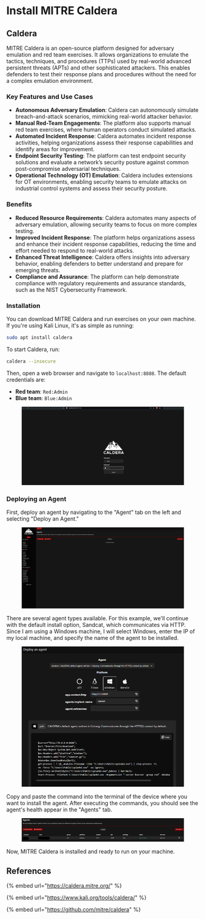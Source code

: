 # Install MITRE Caldera

## Caldera

MITRE Caldera is an open-source platform designed for adversary emulation and red team exercises. It allows organizations to emulate the tactics, techniques, and procedures (TTPs) used by real-world advanced persistent threats (APTs) and other sophisticated attackers. This enables defenders to test their response plans and procedures without the need for a complex emulation environment.

### Key Features and Use Cases

* **Autonomous Adversary Emulation**: Caldera can autonomously simulate breach-and-attack scenarios, mimicking real-world attacker behavior.
* **Manual Red-Team Engagements**: The platform also supports manual red team exercises, where human operators conduct simulated attacks.
* **Automated Incident Response**: Caldera automates incident response activities, helping organizations assess their response capabilities and identify areas for improvement.
* **Endpoint Security Testing**: The platform can test endpoint security solutions and evaluate a network’s security posture against common post-compromise adversarial techniques.
* **Operational Technology (OT) Emulation**: Caldera includes extensions for OT environments, enabling security teams to emulate attacks on industrial control systems and assess their security posture.

### Benefits

* **Reduced Resource Requirements**: Caldera automates many aspects of adversary emulation, allowing security teams to focus on more complex testing.
* **Improved Incident Response**: The platform helps organizations assess and enhance their incident response capabilities, reducing the time and effort needed to respond to real-world attacks.
* **Enhanced Threat Intelligence**: Caldera offers insights into adversary behavior, enabling defenders to better understand and prepare for emerging threats.
* **Compliance and Assurance**: The platform can help demonstrate compliance with regulatory requirements and assurance standards, such as the NIST Cybersecurity Framework.

### Installation

You can download MITRE Caldera and run exercises on your own machine. If you're using Kali Linux, it's as simple as running:

```bash
sudo apt install caldera
```

To start Caldera, run:

```bash
caldera --insecure
```

Then, open a web browser and navigate to `localhost:8888`. The default credentials are:

* **Red team**: `Red:Admin`
* **Blue team**: `Blue:Admin`

<figure><img src="../../.gitbook/assets/image (105).png" alt=""><figcaption></figcaption></figure>

### Deploying an Agent

First, deploy an agent by navigating to the "Agent" tab on the left and selecting "Deploy an Agent."

<figure><img src="../../.gitbook/assets/image (106).png" alt=""><figcaption></figcaption></figure>

There are several agent types available. For this example, we'll continue with the default install option, Sandcat, which communicates via HTTP. Since I am using a Windows machine, I will select Windows, enter the IP of my local machine, and specify the name of the agent to be installed.

<figure><img src="../../.gitbook/assets/image (107).png" alt=""><figcaption></figcaption></figure>

Copy and paste the command into the terminal of the device where you want to install the agent. After executing the commands, you should see the agent's health appear in the "Agents" tab.

<figure><img src="../../.gitbook/assets/image (108).png" alt=""><figcaption></figcaption></figure>

Now, MITRE Caldera is installed and ready to run on your machine.

## References

{% embed url="https://caldera.mitre.org/" %}

{% embed url="https://www.kali.org/tools/caldera/" %}

{% embed url="https://github.com/mitre/caldera" %}
